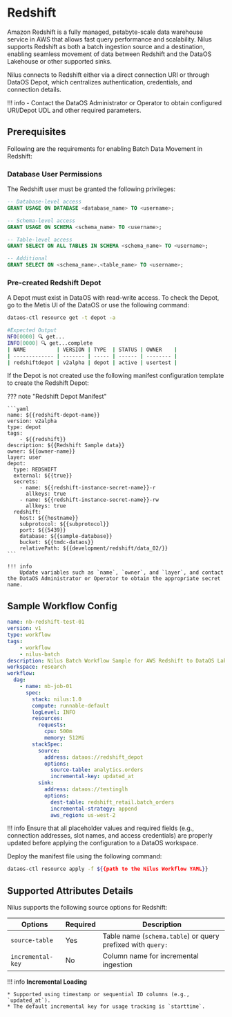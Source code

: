 # Redshift

Amazon Redshift is a fully managed, petabyte-scale data warehouse service in AWS that allows fast query performance and scalability. Nilus supports Redshift as both a batch ingestion source and a destination, enabling seamless movement of data between Redshift and the DataOS Lakehouse or other supported sinks.

Nilus connects to Redshift either via a direct connection URI or through DataOS Depot, which centralizes authentication, credentials, and connection details.

!!! info
    - Contact the DataOS Administrator or Operator to obtain configured URI/Depot UDL and other required parameters.



## Prerequisites

Following are the requirements for enabling Batch Data Movement in Redshift:

### **Database User Permissions**

The Redshift user must be granted the following privileges:

```sql
-- Database-level access
GRANT USAGE ON DATABASE <database_name> TO <username>;

-- Schema-level access
GRANT USAGE ON SCHEMA <schema_name> TO <username>;

-- Table-level access
GRANT SELECT ON ALL TABLES IN SCHEMA <schema_name> TO <username>;

-- Additional
GRANT SELECT ON <schema_name>.<table_name> TO <username>;
```

### **Pre-created Redshift Depot**

A Depot must exist in DataOS with read-write access. To check the Depot, go to the Metis UI of the DataOS or use the following command:

```bash
dataos-ctl resource get -t depot -a

#Expected Output
NFO[0000] 🔍 get...                                     
INFO[0000] 🔍 get...complete 
| NAME          | VERSION | TYPE  | STATUS | OWNER    |
| ------------- | ------- | ----- | ------ | -------- |
| redshiftdepot | v2alpha | depot | active | usertest |
```

If the Depot is not created use the following manifest configuration template to create the Redshift Depot:

??? note "Redshift Depot Manifest"

    ```yaml
    name: ${{redshift-depot-name}}
    version: v2alpha
    type: depot
    tags:
        - ${{redshift}}
    description: ${{Redshift Sample data}}
    owner: ${{owner-name}}
    layer: user
    depot:
      type: REDSHIFT
      external: ${{true}}
      secrets:
        - name: ${{redshift-instance-secret-name}}-r
          allkeys: true
        - name: ${{redshift-instance-secret-name}}-rw
          allkeys: true
      redshift:
        host: ${{hostname}}
        subprotocol: ${{subprotocol}}
        port: ${{5439}}
        database: ${{sample-database}}
        bucket: ${{tmdc-dataos}}
        relativePath: ${{development/redshift/data_02/}}
    ```

    !!! info
        Update variables such as `name`, `owner`, and `layer`, and contact the DataOS Administrator or Operator to obtain the appropriate secret name.




## Sample Workflow Config

```yaml
name: nb-redshift-test-01
version: v1
type: workflow
tags:
    - workflow
    - nilus-batch
description: Nilus Batch Workflow Sample for AWS Redshift to DataOS Lakehouse
workspace: research
workflow:
  dag:
    - name: nb-job-01
      spec:
        stack: nilus:1.0
        compute: runnable-default
        logLevel: INFO
        resources:
          requests:
            cpu: 500m
            memory: 512Mi
        stackSpec:
          source:
            address: dataos://redshift_depot
            options:
              source-table: analytics.orders
              incremental-key: updated_at
          sink:
            address: dataos://testinglh
            options:
              dest-table: redshift_retail.batch_orders
              incremental-strategy: append
              aws_region: us-west-2
```

!!! info
    Ensure that all placeholder values and required fields (e.g., connection addresses, slot names, and access credentials) are properly updated before applying the configuration to a DataOS workspace.


Deploy the manifest file using the following command:

```bash
dataos-ctl resource apply -f ${{path to the Nilus Workflow YAML}}
```

## Supported Attributes Details

Nilus supports the following source options for Redshift:

| Options           | Required | Description                                                 |
| ----------------- | -------- | ----------------------------------------------------------- |
| `source-table`    | Yes      | Table name (`schema.table`) or query prefixed with `query:` |
| `incremental-key` | No       | Column name for incremental ingestion                       |

!!! info
    **Incremental Loading**

    * Supported using timestamp or sequential ID columns (e.g., `updated_at`).
    * The default incremental key for usage tracking is `starttime`.


